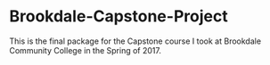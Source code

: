 # Brookdale-Capstone-Project
This is the final package for the Capstone course I took at Brookdale Community College in the Spring of 2017.
